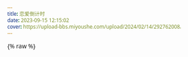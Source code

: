 ```yaml
---
title: 恋爱倒计时
date: 2023-09-15 12:15:02
cover: https://upload-bbs.miyoushe.com/upload/2024/02/14/292762008/f0cb3676199b75980959b7d972a0771f_384819317620854048.jpg?x-oss-process=image/resize,s_600/quality,q_80/auto-orient,0/interlace,1/format,jpg
---
```


{% raw %}
<!DOCTYPE html>
<html lang="zh-CN">
<head>
    <meta charset="UTF-8">
    <meta name="viewport" content="width=device-width, initial-scale=1.0">
    <title>❄️ 冯笑一 ❤️ 韩思宇 🌟 恋爱时光</title>
    <link rel="stylesheet" href="https://cdnjs.cloudflare.com/ajax/libs/font-awesome/6.4.0/css/all.min.css">
    <style>
        * {
            margin: 0;
            padding: 0;
            box-sizing: border-box;
            font-family: 'Segoe UI', 'Microsoft YaHei', sans-serif;
        }
        
        body {
            background: linear-gradient(135deg, #ff9a9e 0%, #fad0c4 100%);
            background-attachment: fixed;
            min-height: 100vh;
            padding: 20px;
            color: #5a3e36;
            overflow-x: hidden;
            position: relative;
        }
        
        /* 装饰元素 */
        .heart {
            position: absolute;
            font-size: 20px;
            color: rgba(255, 0, 0, 0.5);
            animation: float 8s infinite ease-in-out;
        }
        
        .snowflake {
            position: absolute;
            font-size: 24px;
            color: rgba(173, 216, 230, 0.7);
            animation: float 10s infinite linear;
        }
        
        .star {
            position: absolute;
            font-size: 18px;
            color: rgba(255, 255, 0, 0.7);
            animation: twinkle 3s infinite alternate;
        }
        
        /* 动画 */
        @keyframes float {
            0% { transform: translateY(0) rotate(0deg); opacity: 0; }
            10% { opacity: 1; }
            90% { opacity: 1; }
            100% { transform: translateY(-100vh) rotate(360deg); opacity: 0; }
        }
        
        @keyframes twinkle {
            0% { opacity: 0.3; transform: scale(0.8); }
            100% { opacity: 1; transform: scale(1.2); }
        }
        
        @keyframes pulse {
            0% { transform: scale(1); }
            50% { transform: scale(1.05); }
            100% { transform: scale(1); }
        }
        
        @keyframes slideIn {
            from { transform: translateY(50px); opacity: 0; }
            to { transform: translateY(0); opacity: 1; }
        }
        
        .container {
            max-width: 1200px;
            margin: 0 auto;
            padding: 20px;
            background: rgba(255, 255, 255, 0.85);
            border-radius: 20px;
            box-shadow: 0 10px 30px rgba(0, 0, 0, 0.1);
            backdrop-filter: blur(10px);
            position: relative;
            overflow: hidden;
            animation: slideIn 1s ease-out;
        }
        
        .header {
            text-align: center;
            padding: 30px 20px;
            margin-bottom: 30px;
            position: relative;
        }
        
        .header::after {
            content: '';
            position: absolute;
            bottom: 0;
            left: 50%;
            transform: translateX(-50%);
            width: 80%;
            height: 2px;
            background: linear-gradient(90deg, transparent, #ff6b6b, transparent);
        }
        
        .title {
            font-size: 3.5rem;
            margin-bottom: 15px;
            color: #e84393;
            text-shadow: 2px 2px 4px rgba(0, 0, 0, 0.1);
        }
        
        .subtitle {
            font-size: 1.2rem;
            color: #6c5ce7;
            font-weight: 500;
        }
        
        .start-date {
            font-size: 1.1rem;
            color: #00b894;
            margin-top: 10px;
            font-weight: 500;
        }
        
        .counter-container {
            display: flex;
            justify-content: center;
            flex-wrap: wrap;
            gap: 15px;
            margin: 40px 0;
            animation: pulse 2s infinite;
        }
        
        .counter-box {
            background: linear-gradient(135deg, #6a11cb 0%, #2575fc 100%);
            color: white;
            border-radius: 15px;
            padding: 20px 15px;
            min-width: 130px;
            text-align: center;
            box-shadow: 0 5px 15px rgba(0, 0, 0, 0.2);
            transition: transform 0.3s ease;
        }
        
        .counter-box:hover {
            transform: translateY(-10px);
        }
        
        .counter-value {
            font-size: 2.5rem;
            font-weight: 700;
            margin-bottom: 5px;
            text-shadow: 1px 1px 3px rgba(0, 0, 0, 0.3);
        }
        
        .counter-label {
            font-size: 1rem;
            opacity: 0.9;
        }
        
        .events-section {
            margin-top: 50px;
            padding: 20px;
        }
        
        .section-title {
            text-align: center;
            font-size: 2.2rem;
            margin-bottom: 30px;
            color: #e84393;
            position: relative;
            display: inline-block;
            left: 50%;
            transform: translateX(-50%);
            padding: 0 20px;
        }
        
        .section-title::after {
            content: '';
            position: absolute;
            bottom: -10px;
            left: 0;
            width: 100%;
            height: 3px;
            background: linear-gradient(90deg, #fd79a8, #a29bfe, #55efc4);
            border-radius: 3px;
        }
        
        .timeline {
            position: relative;
            max-width: 900px;
            margin: 0 auto;
            padding: 40px 0;
        }
        
        .timeline::before {
            content: '';
            position: absolute;
            top: 0;
            bottom: 0;
            width: 4px;
            background: linear-gradient(to bottom, #fd79a8, #a29bfe, #55efc4);
            left: 50%;
            margin-left: -2px;
            border-radius: 10px;
        }
        
        .timeline-item {
            position: relative;
            margin-bottom: 50px;
            width: 50%;
            animation: slideIn 0.8s ease-out;
        }
        
        .timeline-item:nth-child(odd) {
            left: 0;
            padding-right: 70px;
            text-align: right;
        }
        
        .timeline-item:nth-child(even) {
            left: 50%;
            padding-left: 70px;
        }
        
        .timeline-content {
            background: white;
            padding: 25px;
            border-radius: 15px;
            box-shadow: 0 5px 15px rgba(0, 0, 0, 0.1);
            position: relative;
            transition: transform 0.3s ease, box-shadow 0.3s ease;
        }
        
        .timeline-content:hover {
            transform: translateY(-5px);
            box-shadow: 0 10px 25px rgba(0, 0, 0, 0.15);
        }
        
        .timeline-item:nth-child(odd) .timeline-content::after {
            content: '';
            position: absolute;
            top: 20px;
            right: -15px;
            border-style: solid;
            border-width: 10px 0 10px 15px;
            border-color: transparent transparent transparent white;
        }
        
        .timeline-item:nth-child(even) .timeline-content::after {
            content: '';
            position: absolute;
            top: 20px;
            left: -15px;
            border-style: solid;
            border-width: 10px 15px 10px 0;
            border-color: transparent white transparent transparent;
        }
        
        .timeline-date {
            font-weight: 600;
            color: #6c5ce7;
            margin-bottom: 10px;
            display: block;
            font-size: 1.1rem;
        }
        
        .timeline-title {
            font-size: 1.4rem;
            margin-bottom: 10px;
            color: #e84393;
        }
        
        .days-after {
            font-size: 0.95rem;
            color: #00b894;
            font-weight: 500;
        }
        
        .icon {
            position: absolute;
            width: 50px;
            height: 50px;
            background: linear-gradient(135deg, #fd79a8, #a29bfe);
            border-radius: 50%;
            display: flex;
            align-items: center;
            justify-content: center;
            color: white;
            font-size: 1.5rem;
            box-shadow: 0 3px 10px rgba(0, 0, 0, 0.2);
        }
        
        .timeline-item:nth-child(odd) .icon {
            right: -25px;
            top: 0;
        }
        
        .timeline-item:nth-child(even) .icon {
            left: -25px;
            top: 0;
        }
        
        .footer {
            text-align: center;
            padding: 30px;
            margin-top: 30px;
            color: #6c5ce7;
            font-size: 1.1rem;
            font-weight: 500;
        }
        
        /* 响应式设计 */
        @media (max-width: 768px) {
            .title {
                font-size: 2.5rem;
            }
            
            .counter-box {
                min-width: 100px;
                padding: 15px 10px;
            }
            
            .counter-value {
                font-size: 2rem;
            }
            
            .timeline::before {
                left: 30px;
            }
            
            .timeline-item {
                width: 100%;
                padding-left: 80px !important;
                padding-right: 20px !important;
                left: 0 !important;
                text-align: left !important;
            }
            
            .timeline-item:nth-child(even) .icon,
            .timeline-item:nth-child(odd) .icon {
                left: 5px;
                right: auto;
            }
            
            .timeline-item:nth-child(even) .timeline-content::after,
            .timeline-item:nth-child(odd) .timeline-content::after {
                left: -15px;
                right: auto;
                border-width: 10px 15px 10px 0;
                border-color: transparent white transparent transparent;
            }
        }
        
        @media (max-width: 480px) {
            .title {
                font-size: 2rem;
            }
            
            .counter-box {
                min-width: 80px;
                padding: 12px 8px;
            }
            
            .counter-value {
                font-size: 1.6rem;
            }
            
            .counter-label {
                font-size: 0.85rem;
            }
        }
    </style>
</head>
<body>
    <!-- 装饰元素 -->
    <div class="decoration"></div>
    
    <div class="container">
        <div class="header">
            <h1 class="title">❄️ 冯笑一 ❤️ 韩思宇 🌟</h1>
            <p class="subtitle">记录我们的美好时光</p>
            <p class="start-date">起始时间: 2023年9月15日</p>
        </div>
        
        <div class="counter-container">
            <div class="counter-box">
                <div class="counter-value" id="years">0</div>
                <div class="counter-label">年</div>
            </div>
            <div class="counter-box">
                <div class="counter-value" id="months">0</div>
                <div class="counter-label">月</div>
            </div>
            <div class="counter-box">
                <div class="counter-value" id="days">0</div>
                <div class="counter-label">天</div>
            </div>
            <div class="counter-box">
                <div class="counter-value" id="hours">0</div>
                <div class="counter-label">小时</div>
            </div>
            <div class="counter-box">
                <div class="counter-value" id="minutes">0</div>
                <div class="counter-label">分钟</div>
            </div>
            <div class="counter-box">
                <div class="counter-value" id="seconds">0</div>
                <div class="counter-label">秒</div>
            </div>
        </div>
        
        <div class="events-section">
            <h2 class="section-title">我们的美好回忆</h2>
            
            <div class="timeline" id="timeline">
                <!-- 时间轴内容将通过JS动态生成 -->
            </div>
        </div>
        
        <div class="footer">
            ❤️ 每一天都比前一天更爱你 ❤️
        </div>
    </div>

    <script>
        // 创建装饰元素
        function createDecorations() {
            const decoration = document.querySelector('.decoration');
            const types = ['heart', 'snowflake', 'star'];
            const emojis = {
                heart: ['❤️', '💖', '💗', '💘', '💝'],
                snowflake: ['❄️', '🌨️', '🌬️'],
                star: ['🌟', '⭐', '✨', '💫']
            };
            
            for (let i = 0; i < 30; i++) {
                const type = types[Math.floor(Math.random() * types.length)];
                const deco = document.createElement('div');
                deco.className = type;
                
                const emojiSet = emojis[type];
                deco.textContent = emojiSet[Math.floor(Math.random() * emojiSet.length)];
                
                deco.style.left = `${Math.random() * 100}vw`;
                deco.style.top = `${Math.random() * 100}vh`;
                deco.style.animationDelay = `${Math.random() * 5}s`;
                deco.style.fontSize = `${Math.random() * 20 + 15}px`;
                
                decoration.appendChild(deco);
            }
        }
        
        // 更新恋爱计时器
        function updateTimer() {
            const startDate = new Date('2023-09-15T00:00:00');
            const now = new Date();
            
            const diff = now - startDate;
            
            const years = Math.floor(diff / (1000 * 60 * 60 * 24 * 365));
            const months = Math.floor(diff / (1000 * 60 * 60 * 24 * 30.44)) % 12;
            const days = Math.floor(diff / (1000 * 60 * 60 * 24)) % 30;
            const hours = Math.floor(diff / (1000 * 60 * 60)) % 24;
            const minutes = Math.floor(diff / (1000 * 60)) % 60;
            const seconds = Math.floor(diff / 1000) % 60;
            
            document.getElementById('years').textContent = years;
            document.getElementById('months').textContent = months;
            document.getElementById('days').textContent = days;
            document.getElementById('hours').textContent = hours.toString().padStart(2, '0');
            document.getElementById('minutes').textContent = minutes.toString().padStart(2, '0');
            document.getElementById('seconds').textContent = seconds.toString().padStart(2, '0');
        }
        
        // 渲染时间轴事件
        function renderTimeline() {
            const events = [
                { title: '第1次表白👩‍❤️‍👨', start: '2023-09-15' },
                { title: '第1次牵手🤝&拥抱💏', start: '2023-10-01' },
                { title: '第1次约会🎉', start: '2023-10-01' },
                { title: '第1次去海边🏖', start: '2023-10-02' },
                { title: '第1次一起睡觉💤', start: '2023-10-28' },
                { title: '一起逛街🛒', start: '2023-12-03' },
                { title: '第1次一起过生日🎂', start: '2023-12-31' },
                { title: '一起跨年💏', start: '2024-01-01' },
                { title: '一起看电影🎞🎞', start: '2024-12-30' }
            ];
            
            const timeline = document.getElementById('timeline');
            const startDate = new Date('2023-09-15');
            
            // 按日期排序
            events.sort((a, b) => new Date(a.start) - new Date(b.start));
            
            events.forEach((event, index) => {
                const eventDate = new Date(event.start);
                const diffTime = eventDate - startDate;
                const diffDays = Math.ceil(diffTime / (1000 * 60 * 60 * 24));
                
                const timelineItem = document.createElement('div');
                timelineItem.className = 'timeline-item';
                
                const icon = document.createElement('div');
                icon.className = 'icon';
                icon.innerHTML = getEventIcon(event.title);
                
                const content = document.createElement('div');
                content.className = 'timeline-content';
                
                const date = document.createElement('span');
                date.className = 'timeline-date';
                date.textContent = formatDate(eventDate);
                
                const title = document.createElement('h3');
                title.className = 'timeline-title';
                title.textContent = event.title;
                
                const daysAfter = document.createElement('p');
                daysAfter.className = 'days-after';
                daysAfter.textContent = `恋爱第 ${diffDays} 天`;
                
                content.appendChild(date);
                content.appendChild(title);
                content.appendChild(daysAfter);
                
                timelineItem.appendChild(icon);
                timelineItem.appendChild(content);
                
                timeline.appendChild(timelineItem);
            });
        }
        
        // 根据事件标题获取图标
        function getEventIcon(title) {
            if (title.includes('表白')) return '💘';
            if (title.includes('牵手') || title.includes('拥抱')) return '💑';
            if (title.includes('约会')) return '💞';
            if (title.includes('海边')) return '🌊';
            if (title.includes('睡觉')) return '🛌';
            if (title.includes('逛街')) return '👫';
            if (title.includes('电影')) return '🎬';
            if (title.includes('生日')) return '🎂';
            if (title.includes('跨年')) return '🎆';
            return '❤️';
        }
        
        // 格式化日期
        function formatDate(date) {
            const year = date.getFullYear();
            const month = date.getMonth() + 1;
            const day = date.getDate();
            return `${year}年${month}月${day}日`;
        }
        
        // 初始化
        document.addEventListener('DOMContentLoaded', () => {
            createDecorations();
            updateTimer();
            renderTimeline();
            
            // 每秒更新计时器
            setInterval(updateTimer, 1000);
        });
    </script>
</body>
</html>
{% endraw %}